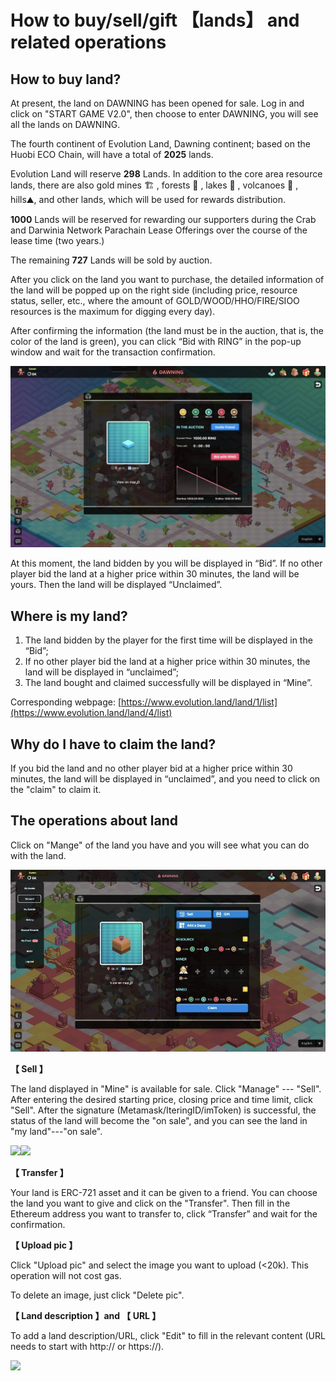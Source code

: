 # How to buy/sell/gift 【lands】 and related operations

## How to buy land?

At present, the land on DAWNING has been opened for sale. Log in and click on "START GAME V2.0", then choose to enter DAWNING, you will see all the lands on DAWNING.

The fourth continent of Evolution Land, Dawning continent; based on the Huobi ECO Chain, will have a total of **2025** lands.

Evolution Land will reserve **298** Lands. In addition to the core area resource lands, there are also gold mines 🏗 , forests 🌲 , lakes 🌊 , volcanoes 🌋 , hills⛰️, and other lands, which will be used for rewards distribution.

**1000** Lands will be reserved for rewarding our supporters during the Crab and Darwinia Network Parachain Lease Offerings over the course of the lease time \(two years.\)

The remaining **727** Lands will be sold by auction.

After you click on the land you want to purchase, the detailed information of the land will be popped up on the right side \(including price, resource status, seller, etc., where the amount of GOLD/WOOD/HHO/FIRE/SIOO resources is the maximum for digging every day\).

After confirming the information \(the land must be in the auction, that is, the color of the land is green\), you can click “Bid with RING” in the pop-up window and wait for the transaction confirmation.

![](../../.gitbook/assets/tutorials-dawning-heco-how-to-buy-sell-lands-and-related-operations-en-1.jpg)

At this moment, the land bidden by you will be displayed in “Bid”. If no other player bid the land at a higher price within 30 minutes, the land will be yours. Then the land will be displayed “Unclaimed”.

## Where is my land?

1. The land bidden by the player for the first time will be displayed in the “Bid”;
2. If no other player bid the land at a higher price within 30 minutes, the land will be displayed in “unclaimed”;
3. The land bought and claimed successfully will be displayed in “Mine”.

Corresponding webpage: [https://www.evolution.land/land/1/list](https://www.evolution.land/land/4/list)

## Why do I have to claim the land?

If you bid the land and no other player bid at a higher price within 30 minutes, the land will be displayed in “unclaimed”, and you need to click on the "claim" to claim it.

## The operations about land

Click on "Mange" of the land you have and you will see what you can do with the land.

![](../../.gitbook/assets/tutorials-dawning-heco-how-to-buy-sell-lands-and-related-operations-en-2.jpg)

**【 Sell 】**

The land displayed in "Mine" is available for sale. Click "Manage" --- "Sell". After entering the desired starting price, closing price and time limit, click "Sell". After the signature \(Metamask/IteringID/imToken\) is successful, the status of the land will become the "on sale", and you can see the land in "my land"---"on sale".

![](https://lh6.googleusercontent.com/EwvLk0DbQVPgpgRyWOtPHR5x9ysN42xLkSmWE5TqiyYjsOCjD9loD0kfUIa-MJpfBrpKHJ6QK7eZKmnc8ip8wPamKHE4FoV6AGShYKQp48kBiy0DRtRzofjq-WTaBnW2gpifdktw)![](https://lh5.googleusercontent.com/4WzWcVkPxnEqKiFl52xTw14F2EFJOR0u5we4AUBUVoeD-k4lNsjemLfw0PcgRziLYI40OPIJkxO7tiUuY9ujODZNGqL9AwXEN05kKqOmWOuXIMoQESlOZr7OOgwUeCMpLxfV4Nty)

**【 Transfer 】**

Your land is ERC-721 asset and it can be given to a friend. You can choose the land you want to give and click on the "Transfer". Then fill in the Ethereum address you want to transfer to, click “Transfer” and wait for the confirmation.

**【 Upload pic 】**

Click "Upload pic" and select the image you want to upload \(&lt;20k\). This operation will not cost gas.

To delete an image, just click "Delete pic".

**【 Land description 】and 【 URL 】**

To add a land description/URL, click "Edit" to fill in the relevant content \(URL needs to start with http:// or https://\).

![](../../.gitbook/assets/image%20%2828%29.png)

